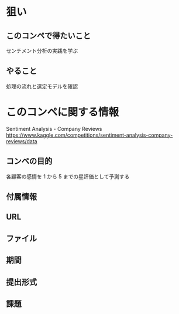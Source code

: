 # 狙い
## このコンペで得たいこと
センチメント分析の実践を学ぶ

## やること
処理の流れと選定モデルを確認



# このコンペに関する情報
Sentiment Analysis - Company Reviews
https://www.kaggle.com/competitions/sentiment-analysis-company-reviews/data

## コンペの目的
各顧客の感情を 1 から 5 までの星評価として予測する

## 付属情報


## URL



## ファイル


## 期間


## 提出形式





## 課題


